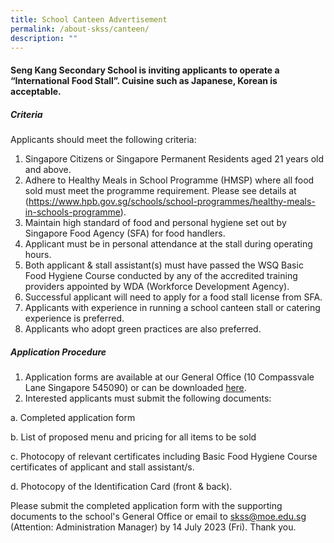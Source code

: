 ```yaml
---
title: School Canteen Advertisement
permalink: /about-skss/canteen/
description: ""
---
```

#### Seng Kang Secondary School is inviting applicants to operate a “International Food Stall”. Cuisine such as Japanese, Korean is acceptable.
##### Criteria
Applicants should meet the following criteria:
1.	Singapore Citizens or Singapore Permanent Residents aged 21 years old and above.
2.	Adhere to Healthy Meals in School Programme (HMSP) where all food sold must meet the programme requirement. Please see details at (https://www.hpb.gov.sg/schools/school-programmes/healthy-meals-in-schools-programme).
3.	Maintain high standard of food and personal hygiene set out by Singapore Food Agency (SFA) for food handlers.
4.	Applicant must be in personal attendance at the stall during operating hours.
5.	Both applicant & stall assistant(s) must have passed the WSQ Basic Food Hygiene Course conducted by any of the accredited training providers appointed by WDA (Workforce Development Agency).
6.	Successful applicant will need to apply for a food stall license from SFA.
7.	Applicants with experience in running a school canteen stall or catering experience is preferred.
8.	Applicants who adopt green practices are also preferred.

##### Application Procedure
1.	Application forms are available at our General Office (10 Compassvale Lane Singapore 545090) or can be downloaded [here](/files/About%20Us/Canteen/skss%20canteen%20application%20form%202023.pdf). 
2.	Interested applicants must submit the following documents:

a.	Completed application form

b.	List of proposed menu and pricing for all items to be sold

c.	Photocopy of relevant certificates including Basic Food Hygiene Course certificates of applicant and stall assistant/s.

d.	Photocopy of the Identification Card (front & back).  

Please submit the completed application form with the supporting documents to the school's General Office or email to skss@moe.edu.sg (Attention: Administration Manager) by 14 July 2023 (Fri).  Thank you.